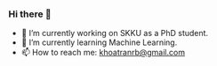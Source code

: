 ### Hi there 👋

<!-- ![Top Languages](https://github-readme-stats.vercel.app/api/top-langs/?username=khoatranrb&layout=compact&theme=merko)

![Github stats](https://github-readme-stats.vercel.app/api?username=khoatranrb&theme=merko) -->
 
- 🔭 I’m currently working on SKKU as a PhD student.
- 🌱 I’m currently learning Machine Learning.
- 📫 How to reach me: khoatranrb@gmail.com
<!--
- 😄 Pronouns: ...
- ⚡ Fun fact: ...
- 👯 I’m looking to collaborate on ...
- 🤔 I’m looking for help with ...
- 💬 Ask me about ...
-->
